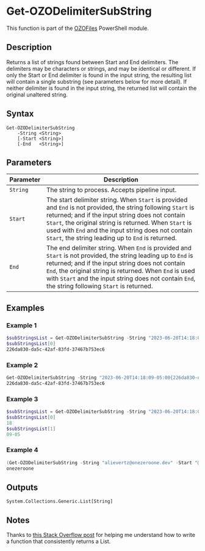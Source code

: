 # Get-OZODelimiterSubString
This function is part of the [OZOFiles](..\README.md) PowerShell module.

## Description
Returns a list of strings found between Start and End delimiters. The delimiters may be characters or strings, and may be identical or different. If only the Start or End delimiter is found in the input string, the resulting list will contain a single substring (see parameters below for more detail). If neither delimiter is found in the input string, the returned list will contain the original unaltered string.

## Syntax
```
Get-OZODelimiterSubString
    -String <String>
    [-Start <String>]
    [-End   <String>]
```

## Parameters
|Parameter|Description|
|---------|-----------|
|`String`|The string to process. Accepts pipeline input.|
|`Start`|The start delimiter string. When `Start` is provided and `End` is not provided, the string following `Start` is returned; and if the input string does not contain `Start`, the original string is returned. When `Start` is used with `End` and the input string does not contain `Start`, the string leading up to `End` is returned.|
|`End`|The end delimiter string. When `End` is provided and `Start` is not provided, the string leading up to `End` is returned; and if the input string does not contain `End`, the original string is returned. When `End` is used with `Start` and the input string does not contain `End`, the string following `Start` is returned.|

## Examples
### Example 1
```powershell
$subStringsList = Get-OZODelimiterSubString -String "2023-06-20T14:18:09-05:00{226da830-da5c-42af-83fd-37467b753ec6}" -Start "{" -End "}"
$subStringsList[0]
226da830-da5c-42af-83fd-37467b753ec6
```
### Example 2
```powershell
Get-OZODelimiterSubString -String "2023-06-20T14:18:09-05:00{226da830-da5c-42af-83fd-37467b753ec6}" -Start "{" -End "}" | Select-Object -First 1
226da830-da5c-42af-83fd-37467b753ec6
```
### Example 3
```powershell
$subStringsList = Get-OZODelimiterSubString -String "2023-06-20T14:18:09-05:00{226da830-da5c-42af-83fd-37467b753ec6}" -Start ":" -End ":"
$subStringsList[0]
18
$subStringsList[1]
09-05
```
### Example 4
```powershell
(Get-OZODelimiterSubString -String "alievertz@onezeroone.dev" -Start "@" -End ".dev")[0]
onezeroone
```

## Outputs
`System.Collections.Generic.List[String]`

## Notes
Thanks to [this Stack Overflow post](https://stackoverflow.com/questions/67626879/system-collections-generic-liststring-as-return-value) for helping me understand how to write a function that consistently returns a List.
